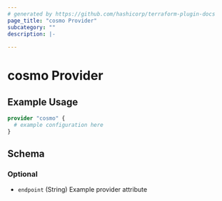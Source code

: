```yaml
---
# generated by https://github.com/hashicorp/terraform-plugin-docs
page_title: "cosmo Provider"
subcategory: ""
description: |-
  
---
```


# cosmo Provider



## Example Usage

```terraform
provider "cosmo" {
  # example configuration here
}
```

<!-- schema generated by tfplugindocs -->
## Schema

### Optional

- `endpoint` (String) Example provider attribute
